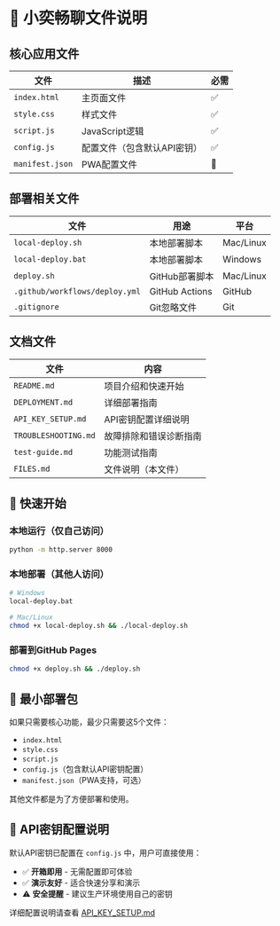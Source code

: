 # 📁 小奕畅聊文件说明

## 核心应用文件

| 文件 | 描述 | 必需 |
|------|------|------|
| `index.html` | 主页面文件 | ✅ |
| `style.css` | 样式文件 | ✅ |
| `script.js` | JavaScript逻辑 | ✅ |
| `config.js` | 配置文件（包含默认API密钥）| ✅ |
| `manifest.json` | PWA配置文件 | 📱 |

## 部署相关文件

| 文件 | 用途 | 平台 |
|------|------|------|
| `local-deploy.sh` | 本地部署脚本 | Mac/Linux |
| `local-deploy.bat` | 本地部署脚本 | Windows |
| `deploy.sh` | GitHub部署脚本 | Mac/Linux |
| `.github/workflows/deploy.yml` | GitHub Actions | GitHub |
| `.gitignore` | Git忽略文件 | Git |

## 文档文件

| 文件 | 内容 |
|------|------|
| `README.md` | 项目介绍和快速开始 |
| `DEPLOYMENT.md` | 详细部署指南 |
| `API_KEY_SETUP.md` | API密钥配置详细说明 |
| `TROUBLESHOOTING.md` | 故障排除和错误诊断指南 |
| `test-guide.md` | 功能测试指南 |
| `FILES.md` | 文件说明（本文件）|

## 🚀 快速开始

### 本地运行（仅自己访问）
```bash
python -m http.server 8000
```

### 本地部署（其他人访问）
```bash
# Windows
local-deploy.bat

# Mac/Linux  
chmod +x local-deploy.sh && ./local-deploy.sh
```

### 部署到GitHub Pages
```bash
chmod +x deploy.sh && ./deploy.sh
```

## 📱 最小部署包

如果只需要核心功能，最少只需要这5个文件：
- `index.html`
- `style.css` 
- `script.js`
- `config.js`（包含默认API密钥配置）
- `manifest.json`（PWA支持，可选）

其他文件都是为了方便部署和使用。

## 🔑 API密钥配置说明

默认API密钥已配置在 `config.js` 中，用户可直接使用：
- ✅ **开箱即用** - 无需配置即可体验
- ✅ **演示友好** - 适合快速分享和演示
- ⚠️ **安全提醒** - 建议生产环境使用自己的密钥

详细配置说明请查看 [API_KEY_SETUP.md](API_KEY_SETUP.md)


